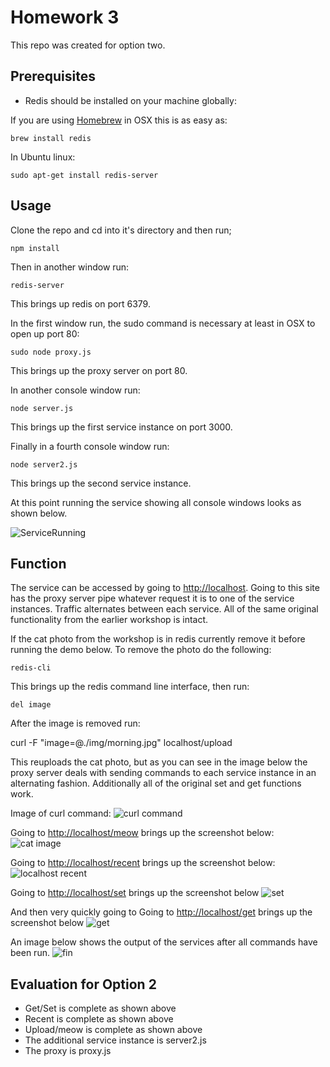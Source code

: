 Homework 3
=========================

This repo was created for option two.  

## Prerequisites

 - Redis should be installed on your machine globally:  

 If you are using [Homebrew](http://brew.sh/) in OSX this is as easy as:

 `brew install redis`

 In Ubuntu linux:

`sudo apt-get install redis-server`

## Usage

Clone the repo and cd into it's directory and then run;

`npm install`

Then in another window run:

`redis-server`

This brings up redis on port 6379.

In the first window run, the sudo command is necessary at least in OSX to open up port 80:

`sudo node proxy.js`

This brings up the proxy server on port 80.

In another console window run:

`node server.js`

This brings up the first service instance on port 3000.

Finally in a fourth console window run:

`node server2.js`

This brings up the second service instance.

At this point running the service showing all console windows looks as shown below.

![ServiceRunning](https://github.com/Wildtrack/HW3/blob/master/img/ServiceRunning.png)

## Function 

The service can be accessed by going to [http://localhost](http://localhost).  Going to this site has the proxy server pipe whatever request it is to one of the service instances.  Traffic alternates between each service.  All of the same original functionality from the earlier workshop is intact.  

If the cat photo from the workshop is in redis currently remove it before running the demo below.  To remove the photo do the following: 

`redis-cli`

This brings up the redis command line interface, then run:

`del image`

After the image is removed run:

curl -F "image=@./img/morning.jpg" localhost/upload

This reuploads the cat photo, but as you can see in the image below the proxy server deals with sending commands to each service instance in an alternating fashion.  Additionally all of the original set and get functions work.  

Image of curl command:
![curl command](https://github.com/Wildtrack/HW3/blob/master/img/CurlCommand.png)

Going to [http://localhost/meow](http://localhost/meow) brings up the screenshot below:
![cat image](https://github.com/Wildtrack/HW3/blob/master/img/CatImage.png)

Going to [http://localhost/recent](http://localhost/recent) brings up the screenshot below:
![localhost recent](https://github.com/Wildtrack/HW3/blob/master/img/LocalhostRecent.png)

Going to [http://localhost/set](http://localhost/set) brings up the screenshot below
![set](https://github.com/Wildtrack/HW3/blob/master/img/set.png)

And then very quickly going to Going to [http://localhost/get](http://localhost/get) brings up the screenshot below
![get](https://github.com/Wildtrack/HW3/blob/master/img/get.png)

An image below shows the output of the services after all commands have been run.
![fin](https://github.com/Wildtrack/HW3/blob/master/img/fin.png)


## Evaluation for Option 2
- Get/Set is complete as shown above
- Recent is complete as shown above
- Upload/meow is complete as shown above
- The additional service instance is server2.js
- The proxy is proxy.js



